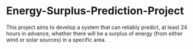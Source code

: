 # Energy-Surplus-Prediction-Project
This project aims to develop a system that can reliably predict, at least 24 hours in advance, whether there will be a surplus of energy (from either wind or solar sources) in a specific area. 
